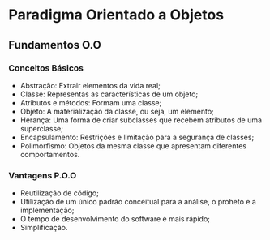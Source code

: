 # Paradigma Orientado a Objetos

## Fundamentos O.O

### Conceitos Básicos

* Abstração: Extrair elementos da vida real;
* Classe: Representas as características de um objeto;
* Atributos e métodos: Formam uma classe;
* Objeto: A materialização da classe, ou seja, um elemento;
* Herança: Uma forma de criar subclasses que recebem atributos de uma superclasse;
* Encapsulamento: Restrições e limitação para a segurança de classes;
* Polimorfismo: Objetos da mesma classe que apresentam diferentes comportamentos.

### Vantagens P.O.O

* Reutilização de código;
* Utilização de um único padrão conceitual para a análise, o proheto e a implementação;
* O tempo de desenvolvimento do software é mais rápido;
* Simplificação.
